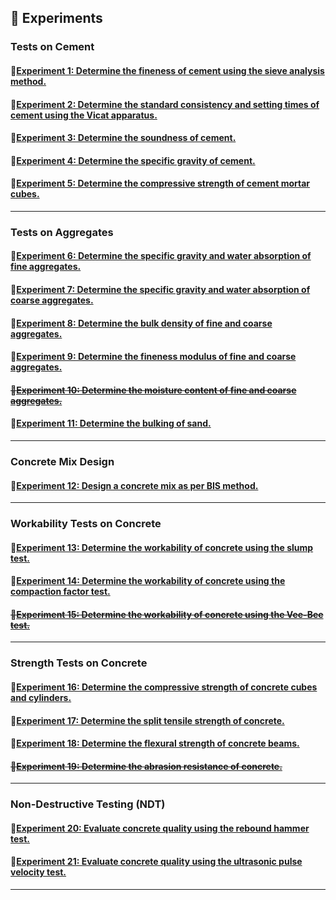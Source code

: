 ## 🔬 **Experiments**  

### Tests on Cement  
#### 🔹[Experiment 1: Determine the fineness of cement using the sieve analysis method.](Manual/Experiment_1.md)  
#### 🔹[Experiment 2: Determine the standard consistency and setting times of cement using the Vicat apparatus.](Manual/Experiment_2.md)  
#### 🔹[Experiment 3: Determine the soundness of cement.](Manual/Experiment_3.md)  
#### 🔹[Experiment 4: Determine the specific gravity of cement.](Manual/Experiment_4.md)  
#### 🔹[Experiment 5: Determine the compressive strength of cement mortar cubes.](Manual/Experiment_5.md)  

---

### Tests on Aggregates  
#### 🔹[Experiment 6: Determine the specific gravity and water absorption of fine aggregates.](Manual/Experiment_6.md)  
#### 🔹[Experiment 7: Determine the specific gravity and water absorption of coarse aggregates.](Manual/Experiment_7.md)  
#### 🔹[Experiment 8: Determine the bulk density of fine and coarse aggregates.](Manual/Experiment_8.md)  
#### 🔹[Experiment 9: Determine the fineness modulus of fine and coarse aggregates.](Manual/Experiment_9.md)  
#### ~~🔹[Experiment 10: Determine the moisture content of fine and coarse aggregates.](Manual/Experiment_10.md)~~
#### 🔹[Experiment 11: Determine the bulking of sand.](Manual/Experiment_11.md)  

---

### Concrete Mix Design  
#### 🔹[Experiment 12: Design a concrete mix as per BIS method.](Manual/Experiment_12.md)  

---

### Workability Tests on Concrete  
#### 🔹[Experiment 13: Determine the workability of concrete using the slump test.](Manual/Experiment_13.md)  
#### 🔹[Experiment 14: Determine the workability of concrete using the compaction factor test.](Manual/Experiment_14.md)  
#### ~~🔹[Experiment 15: Determine the workability of concrete using the Vee-Bee test.](Manual/Experiment_15.md)~~  

---

### Strength Tests on Concrete  
#### 🔹[Experiment 16: Determine the compressive strength of concrete cubes and cylinders.](Manual/Experiment_16.md)  
#### 🔹[Experiment 17: Determine the split tensile strength of concrete.](Manual/Experiment_17.md)  
#### 🔹[Experiment 18: Determine the flexural strength of concrete beams.](Manual/Experiment_18.md)  
#### ~~🔹[Experiment 19: Determine the abrasion resistance of concrete.](Manual/Experiment_19.md)~~ 

---

### Non-Destructive Testing (NDT)  
#### 🔹[Experiment 20: Evaluate concrete quality using the rebound hammer test.](Manual/Experiment_20.md)  
#### 🔹[Experiment 21: Evaluate concrete quality using the ultrasonic pulse velocity test.](Manual/Experiment_21.md)  

---
